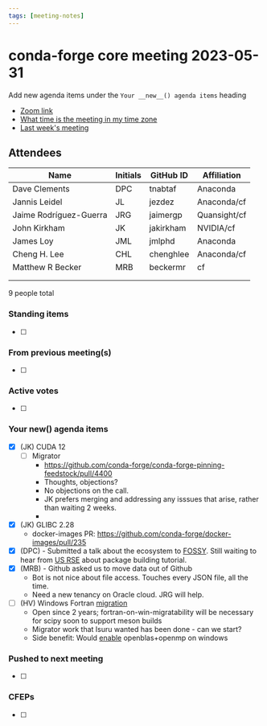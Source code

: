 ```yaml
---
tags: [meeting-notes]
---
```

# conda-forge core meeting 2023-05-31

Add new agenda items under the `Your __new__() agenda items` heading

- [Zoom link](https://zoom.us/j/9138593505?pwd=SWh3dE1IK05LV01Qa0FJZ1ZpMzJLZz09)
- [What time is the meeting in my time zone](https://dateful.com/convert/utc?t=5pm)
- [Last week's meeting](https://hackmd.io/#REPLACE_ME#)

## Attendees

| Name                    | Initials | GitHub ID        | Affiliation                 |
| ----------------------- | -------- | ---------------  | --------------------------- |
| Dave Clements           | DPC      | tnabtaf          | Anaconda                    |
| Jannis Leidel           | JL       | jezdez           | Anaconda/cf                 |
| Jaime Rodríguez-Guerra  | JRG      | jaimergp         | Quansight/cf                |
| John Kirkham            | JK       | jakirkham        | NVIDIA/cf                   |
| James Loy               | JML      | jmlphd           | Anaconda                    |
| Cheng H. Lee            | CHL      | chenghlee        | Anaconda/cf                 |
| Matthew R Becker        | MRB      | beckermr         | cf                          |
|                         |          |                  |                             |
|                         |          |                  |                             |


9 people total

### Standing items

- [ ]

### From previous meeting(s)

- [ ]

### Active votes

- [ ]

### Your __new__() agenda items

- [x] (JK) CUDA 12
    - [ ] Migrator
        - https://github.com/conda-forge/conda-forge-pinning-feedstock/pull/4400
        - Thoughts, objections?
        - No objections on the call.
        - JK prefers merging and addressing any isssues that arise, rather than waiting 2 weeks.
        - 
- [x] (JK) GLIBC 2.28
    - docker-images PR: https://github.com/conda-forge/docker-images/pull/235
- [x] (DPC) - Submitted a talk about the ecosystem to [FOSSY](https://2023.fossy.us/). Still waiting to hear from [US RSE](https://us-rse.org/usrse23/) about package building tutorial.
- [x] (MRB) - Github asked us to move data out of Github
    - Bot is not nice about file access.  Touches every JSON file, all the time.
    - Need a new tenancy on Oracle cloud.  JRG will help.
- [ ] (HV) Windows Fortran [migration](https://github.com/conda-forge/conda-forge-pinning-feedstock/pull/1359)
  - Open since 2 years; fortran-on-win-migratability will be necessary for scipy soon to support meson builds
  - Migrator work that Isuru wanted has been done - can we start?
  - Side benefit: Would [enable](https://github.com/conda-forge/openblas-feedstock/pull/115) openblas+openmp on windows

### Pushed to next meeting

- [ ]

### CFEPs

- [ ]
